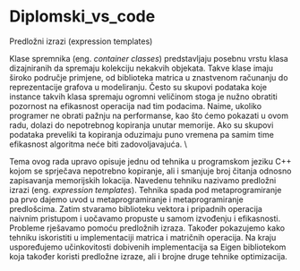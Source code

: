 # Diplomski_vs_code
Predložni izrazi (expression templates)

Klase spremnika (eng. *container classes*) predstavljaju posebnu vrstu klasa dizajniranih da spremaju kolekciju nekakvih objekata. Takve klase imaju široko područje primjene, od biblioteka matrica u znastvenom računanju do reprezentacije grafova u modeliranju. Često su skupovi podataka koje instance takvih klasa spremaju ogromni veličinom stoga je nužno obratiti pozornost na efikasnost operacija nad tim podacima. Naime, ukoliko programer ne obrati pažnju na performanse, kao što ćemo pokazati u ovom radu, dolazi do nepotrebnog kopiranja unutar memorije. Ako su skupovi podataka preveliki ta kopiranja oduzimaju puno vremena pa samim time efikasnost algoritma neće biti zadovoljavajuća. \\

Tema ovog rada upravo opisuje jednu od tehnika u programskom jeziku C++ kojom se sprječava nepotrebno kopiranje, ali i smanjuje broj čitanja odnosno zapisavanja memorijskih lokacija. Navedenu tehniku nazivamo predložni izrazi (eng. *expression templates*). Tehnika spada pod metaprogramiranje pa prvo dajemo uvod u metaprogramiranje i metaprogramiranje predlošcima. Zatim stvaramo biblioteku vektora i pripadnih operacija naivnim pristupom i uočavamo propuste u samom izvođenju i efikasnosti. Probleme rješavamo pomoću predložnih izraza. Također pokazujemo kako tehniku iskoristiti u implementaciji matrica i matričnih operacija. Na kraju uspoređujemo učinkovitosti dobivenih implementacija sa Eigen bibliotekom koja također koristi predložne izraze, ali i brojne druge tehnike optimizacija.

